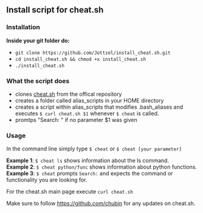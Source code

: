 ## Install script for cheat.sh

### Installation     
**Inside your git folder do:**
+ `git clone https://github.com/Jottzel/install_cheat.sh.git` 
+ `cd install_cheat.sh && chmod +x install_cheat.sh`
+ `./install_cheat.sh`
### What the script does
+ clones [cheat.sh](https://github.com/chubin/cheat.sh) from the offical repository
+ creates a folder called alias_scripts in your HOME directory
+ creates a script within alias_scripts that modifies .bash_aliases and executes `$ curl cheat.sh $1` whenever `$ cheat` is called. 
+ promtps "Search: " if no parameter $1 was given

### Usage
In the command line simply type `$ cheat` or `$ cheat [your parameter]`   

**Example 1**: `$ cheat ls` shows information about the ls command.        
**Example 2**: `$ cheat python/func` shows information about python functions.      
**Example 3**: `$ cheat` prompts `Search:` and expects the command or functionality you are looking for.   

For the cheat.sh main page execute `curl cheat.sh`   

Make sure to follow https://github.com/chubin for any updates on cheat.sh.

